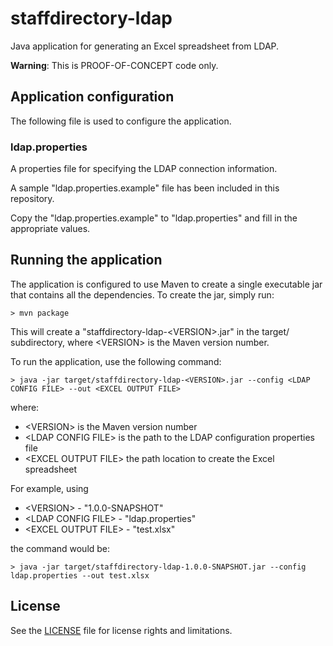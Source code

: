 # staffdirectory-ldap

Java application for generating an Excel spreadsheet from LDAP.

**Warning**: This is PROOF-OF-CONCEPT code only.

## Application configuration

The following file is used to configure the application.

### ldap.properties

A properties file for specifying the LDAP connection information.

A sample "ldap.properties.example" file has been included in this repository.

Copy the "ldap.properties.example" to "ldap.properties" and fill in the
appropriate values.

## Running the application

The application is configured to use Maven to create a single executable
jar that contains all the dependencies. To create the jar, simply run:

```
> mvn package
```

This will create a "staffdirectory-ldap-\<VERSION>.jar" in the target/
subdirectory, where \<VERSION> is the Maven version number.

To run the application, use the following command:

```
> java -jar target/staffdirectory-ldap-<VERSION>.jar --config <LDAP CONFIG FILE> --out <EXCEL OUTPUT FILE>
```
where:
 
* \<VERSION> is the Maven version number
* \<LDAP CONFIG FILE> is the path to the LDAP configuration properties file
* \<EXCEL OUTPUT FILE> the path location to create the Excel spreadsheet
 
For example, using
 
* \<VERSION> - "1.0.0-SNAPSHOT"
* \<LDAP CONFIG FILE> - "ldap.properties"
* \<EXCEL OUTPUT FILE> - "test.xlsx"

the command would be:

```
> java -jar target/staffdirectory-ldap-1.0.0-SNAPSHOT.jar --config ldap.properties --out test.xlsx
```

## License

See the [LICENSE](LICENSE.txt) file for license rights and limitations.